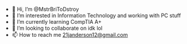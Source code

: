 - 👋 Hi, I’m @MstrBriToDstroy
- 👀 I’m interested in Information Technology and working with PC stuff
- 🌱 I’m currently learning CompTIA A+
- 💞️ I’m looking to collaborate on idk lol
- 📫 How to reach me 21janderson12@gmail.com

<!---
MstrBriToDstroy/MstrBriToDstroy is a ✨ special ✨ repository because its `README.md` (this file) appears on your GitHub profile.
You can click the Preview link to take a look at your changes.
--->
